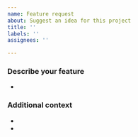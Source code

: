 ```yaml
---
name: Feature request
about: Suggest an idea for this project
title: ''
labels: ''
assignees: ''

---
```


### Describe your feature

-

### Additional context

-
- 
